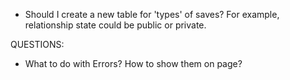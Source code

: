 - Should I create a new table for 'types' of saves? For example, relationship state could be public or private. 


QUESTIONS:

- What to do with Errors? How to show them on page?

